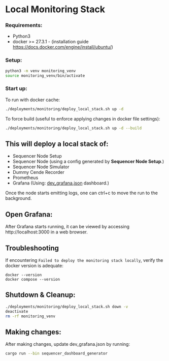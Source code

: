 # Local Monitoring Stack

### Requirements:
- Python3
- docker >= 27.3.1 - (installation guide https://docs.docker.com/engine/install/ubuntu/)

### Setup:
```bash
python3 -m venv monitoring_venv
source monitoring_venv/bin/activate
```

### Start up:
To run with docker cache:
```bash
./deployments/monitoring/deploy_local_stack.sh up -d
```

To force build (useful to enforce applying changes in docker file settings):
```bash
./deployments/monitoring/deploy_local_stack.sh up -d --build
```

## This will deploy a local stack of:
- Sequencer Node Setup
- Sequencer Node (using a config generated by **Sequencer Node Setup**.)
- Sequencer Node Simulator
- Dummy Cende Recorder
- Prometheus
- Grafana (Using: [dev_grafana.json](../../Monitoring/sequencer/dev_grafana.json) dashboard.)

Once the node starts emitting logs, one can ctrl+c to move the run to the background.

## Open Grafana:
After Grafana starts running, it can be viewed by accessing http://localhost:3000 in a web browser.

## Troubleshooting
If encountering `Failed to deploy the monitoring stack locally`, verify the docker version is adequate:
```
docker --version
docker compose --version
```

## Shutdown & Cleanup:
```bash
./deployments/monitoring/deploy_local_stack.sh down -v
deactivate
rm -rf monitoring_venv
```
## Making changes:
After making changes, update dev_grafana.json by running:
```bash
cargo run --bin sequencer_dashboard_generator
```
